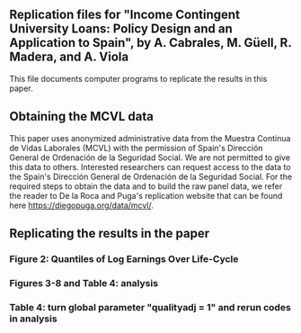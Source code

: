 ## Replication files for "Income Contingent University Loans: Policy Design and an Application to Spain", by A. Cabrales, M. Güell, R. Madera, and A. Viola

This file documents computer programs to replicate the results in this paper. 

## Obtaining the MCVL data 

This paper uses anonymized administrative data from the Muestra Continua de Vidas Laborales (MCVL) with the permission of Spain's Dirección General de Ordenación de la Seguridad Social. 
We are not permitted to give this data to others. 
Interested researchers can request access to the data to the Spain's Dirección General de Ordenación de la Seguridad Social.
For the required steps to obtain the data and to build the raw panel data, we refer the reader to De la Roca and Puga's replication website that can be found here https://diegopuga.org/data/mcvl/.

## Replicating the results in the paper

### Figure 2: Quantiles of Log Earnings Over Life-Cycle
### Figures 3-8 and Table 4: analysis
### Table 4: turn global parameter "qualityadj = 1" and rerun codes in analysis

